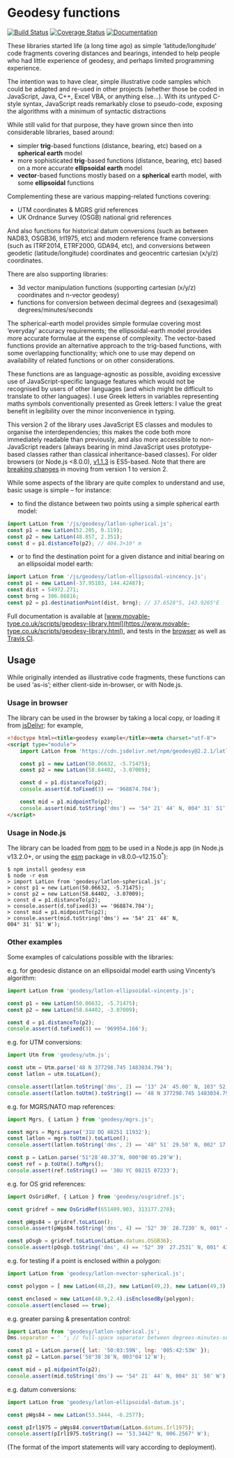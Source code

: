 Geodesy functions
=================

[![Build Status](https://travis-ci.org/chrisveness/geodesy.svg?branch=master)](https://travis-ci.org/chrisveness/geodesy)
[![Coverage Status](https://coveralls.io/repos/github/chrisveness/geodesy/badge.svg)](https://coveralls.io/github/chrisveness/geodesy)
[![Documentation](https://img.shields.io/badge/docs-www.movable--type.co.uk%2Fscripts%2Fgeodesy--library.html-lightgrey.svg)](https://www.movable-type.co.uk/scripts/geodesy-library.html)

These libraries started life (a long time ago) as simple ‘latitude/longitude’ code fragments
covering distances and bearings, intended to help people who had little experience of geodesy, and
perhaps limited programming experience.

The intention was to have clear, simple illustrative code samples which could be adapted and re-used
in other projects (whether those be coded in JavaScript, Java, C++, Excel VBA, or anything else...).
With its untyped C-style syntax, JavaScript reads remarkably close to pseudo-code, exposing the
algorithms with a minimum of syntactic distractions

While still valid for that purpose, they have grown since then into considerable libraries, based
around:
- simpler **trig**-based functions (distance, bearing, etc) based on a **spherical earth** model
- more sophisticated **trig**-based functions (distance, bearing, etc) based on a
  more accurate **ellipsoidal earth** model
- **vector**-based functions mostly based on a **spherical** earth model, with some **ellipsoidal**
  functions

Complementing these are various mapping-related functions covering:
- UTM coordinates & MGRS grid references
- UK Ordnance Survey (OSGB) national grid references

And also functions for historical datum conversions (such as between NAD83, OSGB36, Irl1975, 
etc) and modern reference frame conversions (such as ITRF2014, ETRF2000, GDA94, etc), 
and conversions between geodetic (latitude/longitude) coordinates and geocentric cartesian (x/y/z) 
coordinates.

There are also supporting libraries:
- 3d vector manipulation functions (supporting cartesian (x/y/z) coordinates and n-vector geodesy)
- functions for conversion between decimal degrees and (sexagesimal) degrees/minutes/seconds

The spherical-earth model provides simple formulae covering most ‘everyday’ accuracy requirements;
the ellipsoidal-earth model provides more accurate formulae at the expense of complexity. The
vector-based functions provide an alternative approach to the trig-based functions, with some
overlapping functionality; which one to use may depend on availability of related functions or on
other considerations.

These functions are as language-agnostic as possible, avoiding excessive use of
JavaScript-specific language features which would not be recognised by users of other languages
(and which might be difficult to translate to other languages). I use Greek letters in variables
representing maths symbols conventionally presented as Greek letters: I value the great benefit in
legibility over the minor inconvenience in typing.

This version 2 of the library uses JavaScript ES classes and modules to organise the 
interdependencies; this makes the code both more immediately readable than previously, and also more 
accessible to non-JavaScript readers (always  bearing in mind JavaScript uses prototype-based 
classes rather than classical inheritance-based classes). For older browsers (or Node.js <8.0.0), 
[v1.1.3](https://github.com/chrisveness/geodesy/tree/v1.1.3) is ES5-based. Note that there are 
[breaking changes](https://www.movable-type.co.uk/scripts/geodesy-library-migrating-from-v1.html) 
in moving from version 1 to version 2. 

While some aspects of the library are quite complex to understand and use, basic usage is simple –
for instance:

- to find the distance between two points using a simple spherical earth model:

```javascript
import LatLon from '/js/geodesy/latlon-spherical.js';
const p1 = new LatLon(52.205, 0.119);
const p2 = new LatLon(48.857, 2.351);
const d = p1.distanceTo(p2); // 404.3×10³ m
```

- or to find the destination point for a given distance and initial bearing on an ellipsoidal model
  earth:

```javascript
import LatLon from '/js/geodesy/latlon-ellipsoidal-vincency.js';
const p1 = new LatLon(-37.95103, 144.42487);
const dist = 54972.271;
const brng = 306.86816;
const p2 = p1.destinationPoint(dist, brng); // 37.6528°S, 143.9265°E
```

Full documentation is available at [www.movable-type.co.uk/scripts/geodesy-library.html](https://www.movable-type.co.uk/scripts/geodesy-library.html), 
and tests in the [browser](https://www.movable-type.co.uk/scripts/test/geodesy-test.html) as well as
[Travis CI](https://travis-ci.org/chrisveness/geodesy).

Usage
-----

While originally intended as illustrative code fragments, these functions can be used ‘as-is’;
either client-side in-browser, or with Node.js.

### Usage in browser

The library can be used in the browser by taking a local copy, or loading it from
    [jsDelivr](https://www.jsdelivr.com/package/npm/geodesy): for example,

```html
<!doctype html><title>geodesy example</title><meta charset="utf-8">
<script type="module">
    import LatLon from 'https://cdn.jsdelivr.net/npm/geodesy@2.2.1/latlon-spherical.min.js';

    const p1 = new LatLon(50.06632, -5.71475);
    const p2 = new LatLon(58.64402, -3.07009);

    const d = p1.distanceTo(p2);
    console.assert(d.toFixed(3) == '968874.704');

    const mid = p1.midpointTo(p2);
    console.assert(mid.toString('dms') == '54° 21′ 44″ N, 004° 31′ 51″ W');
</script>
```

### Usage in Node.js

The library can be loaded from [npm](https://www.npmjs.com/package/geodesy) to be used in a Node.js app 
(in Node.js v13.2.0+, or using the [esm](https://www.npmjs.com/package/esm) package in 
v8.0.0–v12.15.0<sup title="v12.16.0+ is not compatible with esm@3.2.25">*</sup>):

```shell
$ npm install geodesy esm
$ node -r esm
> import LatLon from 'geodesy/latlon-spherical.js';
> const p1 = new LatLon(50.06632, -5.71475);
> const p2 = new LatLon(58.64402, -3.07009);
> const d = p1.distanceTo(p2);
> console.assert(d.toFixed(3) == '968874.704');
> const mid = p1.midpointTo(p2);
> console.assert(mid.toString('dms') == '54° 21′ 44″ N, 004° 31′ 51″ W');
```

### Other examples

Some examples of calculations possible with the libraries:

e.g. for geodesic distance on an ellipsoidal model earth using Vincenty’s algorithm:

```javascript
import LatLon from 'geodesy/latlon-ellipsoidal-vincenty.js';

const p1 = new LatLon(50.06632, -5.71475);
const p2 = new LatLon(58.64402, -3.07009);

const d = p1.distanceTo(p2);
console.assert(d.toFixed(3) == '969954.166');
```

e.g. for UTM conversions:

```javascript
import Utm from 'geodesy/utm.js';

const utm = Utm.parse('48 N 377298.745 1483034.794');
const latlon = utm.toLatLon();

console.assert(latlon.toString('dms', 2) == '13° 24′ 45.00″ N, 103° 52′ 00.00″ E');
console.assert(latlon.toUtm().toString() == '48 N 377298.745 1483034.794';
```

e.g. for MGRS/NATO map references:

```javascript
import Mgrs, { LatLon } from 'geodesy/mgrs.js';

const mgrs = Mgrs.parse('31U DQ 48251 11932');
const latlon = mgrs.toUtm().toLatLon();
console.assert(latlon.toString('dms', 2) == '48° 51′ 29.50″ N, 002° 17′ 40.16″ E');

const p = LatLon.parse('51°28′40.37″N, 000°00′05.29″W');
const ref = p.toUtm().toMgrs();
console.assert(ref.toString() == '30U YC 08215 07233');
```

e.g. for OS grid references:

```javascript
import OsGridRef, { LatLon } from 'geodesy/osgridref.js';

const gridref = new OsGridRef(651409.903, 313177.270);

const pWgs84 = gridref.toLatLon();
console.assert(pWgs84.toString('dms', 4) == '52° 39′ 28.7230″ N, 001° 42′ 57.7870″ E');

const pOsgb = gridref.toLatLon(LatLon.datums.OSGB36);
console.assert(pOsgb.toString('dms', 4) == '52° 39′ 27.2531″ N, 001° 43′ 04.5177″ E');
```

e.g. for testing if a point is enclosed within a polygon:

```javascript
import LatLon from 'geodesy/latlon-nvector-spherical.js';

const polygon = [ new LatLon(48,2), new LatLon(49,2), new LatLon(49,3), new LatLon(48,3) ];

const enclosed = new LatLon(48.9,2.4).isEnclosedBy(polygon);
console.assert(enclosed == true);
```

e.g. greater parsing & presentation control:

```javascript
import LatLon from 'geodesy/latlon-spherical.js';
Dms.separator = ' '; // full-space separator between degrees-minutes-seconds

const p1 = LatLon.parse({ lat: '50:03:59N', lng: '005:42:53W' });
const p2 = LatLon.parse('58°38′38″N, 003°04′12″W');

const mid = p1.midpointTo(p2);
console.assert(mid.toString('dms') == '54° 21′ 44″ N, 004° 31′ 50″ W');
```

e.g. datum conversions:

```javascript
import LatLon from 'geodesy/latlon-ellipsoidal-datum.js';

const pWgs84 = new LatLon(53.3444, -6.2577);

const pIrl1975 = pWgs84.convertDatum(LatLon.datums.Irl1975);
console.assert(pIrl1975.toString() == '53.3442° N, 006.2567° W');
```

(The format of the import statements will vary according to deployment).
